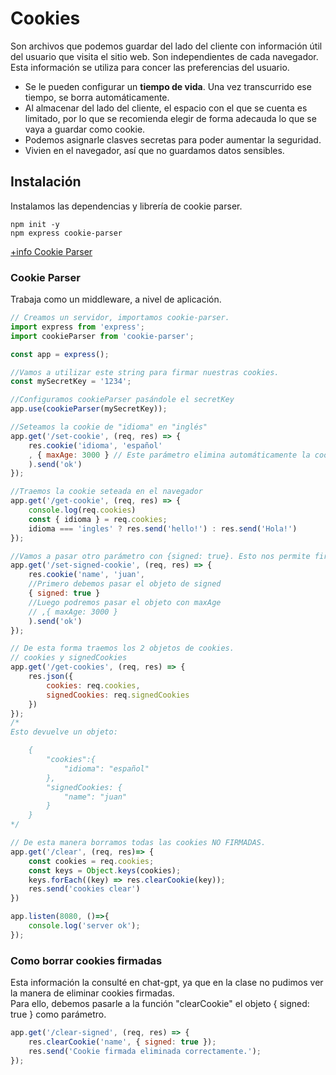 # Cookies
Son archivos que podemos guardar del lado del cliente con información útil del usuario que visita el sitio web.
Son independientes de cada navegador.
Esta información se utiliza para concer las preferencias del usuario.

- Se le pueden configurar un __tiempo de vida__. Una vez transcurrido ese tiempo, se borra automáticamente.
- Al almacenar del lado del cliente, el espacio con el que se cuenta es limitado, por lo que se recomienda elegir de forma adecauda lo que se vaya a guardar como cookie.
- Podemos asignarle clasves secretas para poder aumentar la seguridad.
- Vivien en el navegador, así que no guardamos datos sensibles.

## Instalación
Instalamos las dependencias y librería de cookie parser.

```shell
npm init -y
npm express cookie-parser
```

[+info Cookie Parser](https://www.npmjs.com/package/cookie-parser)

### Cookie Parser
Trabaja como un middleware, a nivel de aplicación.

```javascript
// Creamos un servidor, importamos cookie-parser.
import express from 'express';
import cookieParser from 'cookie-parser';

const app = express();

//Vamos a utilizar este string para firmar nuestras cookies.
const mySecretKey = '1234';

//Configuramos cookieParser pasándole el secretKey
app.use(cookieParser(mySecretKey));

//Seteamos la cookie de "idioma" en "inglés"
app.get('/set-cookie', (req, res) => {
    res.cookie('idioma', 'español'
    , { maxAge: 3000 } // Este parámetro elimina automáticamente la cookie después de la cantidad de milisegundos que le pasamos
    ).send('ok')
});

//Traemos la cookie seteada en el navegador
app.get('/get-cookie', (req, res) => {
    console.log(req.cookies)
    const { idioma } = req.cookies;
    idioma === 'ingles' ? res.send('hello!') : res.send('Hola!')
});

//Vamos a pasar otro parámetro con {signed: true}. Esto nos permite firmar la cookie con nuestra secret key.
app.get('/set-signed-cookie', (req, res) => {
    res.cookie('name', 'juan', 
    //Primero debemos pasar el objeto de signed
    { signed: true } 
    //Luego podremos pasar el objeto con maxAge
    // ,{ maxAge: 3000 }
    ).send('ok')
});

// De esta forma traemos los 2 objetos de cookies.
// cookies y signedCookies
app.get('/get-cookies', (req, res) => {
    res.json({
        cookies: req.cookies,
        signedCookies: req.signedCookies
    })
});
/* 
Esto devuelve un objeto:

    {
        "cookies":{
            "idioma": "español"
        },
        "signedCookies: {
            "name": "juan"
        }
    }
*/

// De esta manera borramos todas las cookies NO FIRMADAS.
app.get('/clear', (req, res)=> {
    const cookies = req.cookies;
    const keys = Object.keys(cookies);
    keys.forEach((key) => res.clearCookie(key));
    res.send('cookies clear')
})

app.listen(8080, ()=>{
    console.log('server ok');
});
```

### Como borrar cookies firmadas
Esta información la consulté en chat-gpt, ya que en la clase no pudimos ver la manera de eliminar cookies firmadas.  
Para ello, debemos pasarle a la función "clearCookie" el objeto { signed: true } como parámetro.

```javascript
app.get('/clear-signed', (req, res) => {
    res.clearCookie('name', { signed: true });
    res.send('Cookie firmada eliminada correctamente.');
});
```

